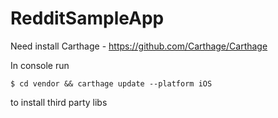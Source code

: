 # RedditSampleApp

Need install Carthage - https://github.com/Carthage/Carthage

In console run 
    
    $ cd vendor && carthage update --platform iOS 
to install third party libs 